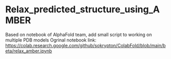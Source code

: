 # Relax_predicted_structure_using_AMBER
Based on notebook of AlphaFold team, add small script to working on multiple PDB models
Ogrinal notebook link: https://colab.research.google.com/github/sokrypton/ColabFold/blob/main/beta/relax_amber.ipynb
